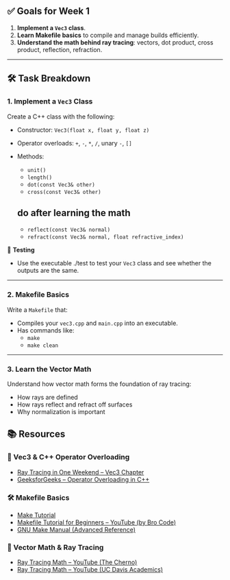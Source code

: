## ✅ Goals for Week 1

1. **Implement a `Vec3` class**.
2. **Learn Makefile basics** to compile and manage builds efficiently.
3. **Understand the math behind ray tracing**: vectors, dot product, cross product, reflection, refraction.

---

## 🛠️ Task Breakdown

### 1. Implement a `Vec3` Class

Create a C++ class with the following:

- Constructor: `Vec3(float x, float y, float z)`
- Operator overloads: `+`, `-`, `*`, `/`, unary `-`, `[]`
- Methods:

  - `unit()`
  - `length()`
  - `dot(const Vec3& other)`
  - `cross(const Vec3& other)`

  ## do after learning the math

  - `reflect(const Vec3& normal)`
  - `refract(const Vec3& normal, float refractive_index)`

🧪 **Testing**

- Use the executable ./test to test your `Vec3` class and see whether the outputs are the same.

---

### 2. Makefile Basics

Write a `Makefile` that:

- Compiles your `vec3.cpp` and `main.cpp` into an executable.
- Has commands like:
  - `make`
  - `make clean`

---

### 3. Learn the Vector Math

Understand how vector math forms the foundation of ray tracing:

- How rays are defined
- How rays reflect and refract off surfaces
- Why normalization is important

## 📚 Resources

### 🧮 Vec3 & C++ Operator Overloading

- [Ray Tracing in One Weekend – Vec3 Chapter](https://raytracing.github.io/books/RayTracingInOneWeekend.html#vec3)
- [GeeksforGeeks – Operator Overloading in C++](https://www.geeksforgeeks.org/operator-overloading-c/)

### 🛠️ Makefile Basics

- [Make Tutorial](https://makefiletutorial.com/)
- [Makefile Tutorial for Beginners – YouTube (by Bro Code)](https://www.youtube.com/watch?v=_r7i5X0rXJk)
- [GNU Make Manual (Advanced Reference)](https://www.gnu.org/software/make/manual/make.html)

### 📐 Vector Math & Ray Tracing

- [Ray Tracing Math – YouTube (The Cherno)](https://www.youtube.com/watch?v=4NshnkzOdI0)
- [Ray Tracing Math – YouTube (UC Davis Academics)](https://www.youtube.com/watch?v=Ahp6LDQnK4Y)
